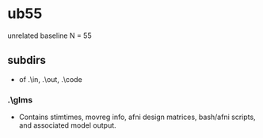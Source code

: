 # ub55
unrelated baseline N = 55

## subdirs

* of .\in, .\out, .\code

### .\glms

* Contains stimtimes, movreg info, afni design matrices, bash/afni scripts, and associated model output.
